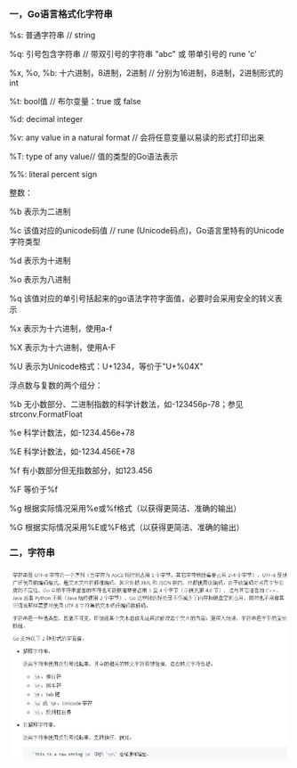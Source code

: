 ### 一，Go语言格式化字符串

%s: 普通字符串 // string

%q: 引号包含字符串 // 带双引号的字符串 "abc" 或 带单引号的 rune 'c'

%x, %o, %b: 十六进制，8进制，2进制 // 分别为16进制，8进制，2进制形式的int

%t: bool值 // 布尔变量：true 或 false

%d: decimal integer

%v: any value in a natural format // 会将任意变量以易读的形式打印出来

%T: type of any value// 值的类型的Go语法表示

%%: literal percent sign

整数：

%b	表示为二进制

%c	该值对应的unicode码值 // rune (Unicode码点)，Go语言里特有的Unicode字符类型

%d	表示为十进制

%o	表示为八进制

%q	该值对应的单引号括起来的go语法字符字面值，必要时会采用安全的转义表示

%x	表示为十六进制，使用a-f

%X	表示为十六进制，使用A-F

%U	表示为Unicode格式：U+1234，等价于"U+%04X"

浮点数与复数的两个组分：

%b	无小数部分、二进制指数的科学计数法，如-123456p-78；参见strconv.FormatFloat

%e	科学计数法，如-1234.456e+78

%E	科学计数法，如-1234.456E+78

%f	有小数部分但无指数部分，如123.456

%F	等价于%f

%g	根据实际情况采用%e或%f格式（以获得更简洁、准确的输出）

%G	根据实际情况采用%E或%F格式（以获得更简洁、准确的输出）

### 二，字符串

![](./images/d7md_a.jpg)